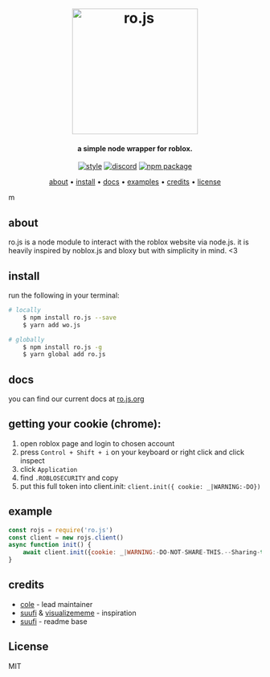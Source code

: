 <h1 align="center">
    <img src="https://raw.githubusercontent.com/coleiscoolig/ro.js/main/rojs.png?token=AJTZHS7OQJRAYNSV7ISFLA3AL27EQ" alt="ro.js" width="250"/>
    <br>
</h1>

<h4 align="center">a simple node wrapper for roblox.</h4>

<p align="center">
    <a href="https://standardjs.com"><img src="https://img.shields.io/badge/code_style-standard-blue.svg?style=flat-square" alt="style"/></a>
    <a href="https://discord.gg/WK2qTecTkJ"><img src="https://img.shields.io/badge/discord-ro.js-blue.svg?style=flat-square" alt="discord"></a>
    <a href="https://npmjs.org/ro.js"><img src="https://img.shields.io/npm/v/ro.js.svg?style=flat-square" alt="npm package"></a>
    <!-- <a href="https://travis-ci.org/suufi/noblox.js"><img src="https://img.shields.io/travis/suufi/noblox.js/master.svg?style=flat-square" alt="Travis Build Status"/></a></a> -->
</p>

<p align="center">
  <a href="#about">about</a> •
  <a href="#install">install</a> •
  <a href="#docs">docs</a> •
  <a href="https://github.com/suufi/noblox.js/tree/master/examples">examples</a> •
  <a href="#credits">credits</a> •
  <a href="#license">license</a>
</p> m

## about

ro.js is a node module to interact with the roblox website via node.js. it is heavily inspired by noblox.js and bloxy but with simplicity in mind. <3

## install

run the following in your terminal:
```bash
# locally
    $ npm install ro.js --save
    $ yarn add wo.js

# globally
    $ npm install ro.js -g
    $ yarn global add ro.js
```

## docs

you can find our current docs at [ro.js.org](https://ro.js.org/)
    
## getting your cookie (chrome):

1. open roblox page and login to chosen account
2. press `Control + Shift + i` on your keyboard or right click and click inspect
3. click `Application`
4. find `.ROBLOSECURITY` and copy
5. put this full token into client.init: `client.init({ cookie: _|WARNING:-DO})`
    
## example

```js
const rojs = require('ro.js')
const client = new rojs.client()
async function init() {
    await client.init({cookie: _|WARNING:-DO-NOT-SHARE-THIS.--Sharing-this-will-allow-someone-to-log-in-as-you-and-to-steal-your-ROBUX-and-items.|_12345678901234567890})
}
```

## credits

* [cole](https://github.com/suufi) - lead maintainer
* [suufi](https://github.com/suufi) & [visualizememe](https://github.com/Visualizememe) - inspiration
* [suufi](https://github.com/coleiscoolig) - readme base

## License

MIT
